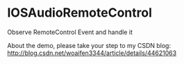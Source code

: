 # IOSAudioRemoteControl
Observe RemoteControl Event and handle it 

About the demo, please take your step to my CSDN blog:
http://blog.csdn.net/woaifen3344/article/details/44621063
